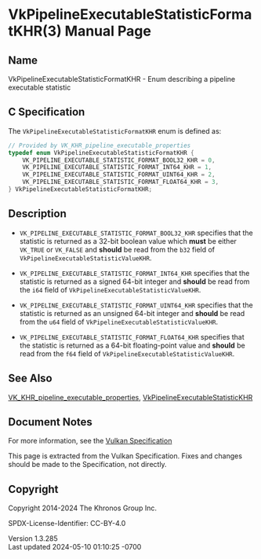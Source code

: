 # VkPipelineExecutableStatisticFormatKHR(3) Manual Page

## Name

VkPipelineExecutableStatisticFormatKHR - Enum describing a pipeline
executable statistic



## <a href="#_c_specification" class="anchor"></a>C Specification

The `VkPipelineExecutableStatisticFormatKHR` enum is defined as:

``` c
// Provided by VK_KHR_pipeline_executable_properties
typedef enum VkPipelineExecutableStatisticFormatKHR {
    VK_PIPELINE_EXECUTABLE_STATISTIC_FORMAT_BOOL32_KHR = 0,
    VK_PIPELINE_EXECUTABLE_STATISTIC_FORMAT_INT64_KHR = 1,
    VK_PIPELINE_EXECUTABLE_STATISTIC_FORMAT_UINT64_KHR = 2,
    VK_PIPELINE_EXECUTABLE_STATISTIC_FORMAT_FLOAT64_KHR = 3,
} VkPipelineExecutableStatisticFormatKHR;
```

## <a href="#_description" class="anchor"></a>Description

- `VK_PIPELINE_EXECUTABLE_STATISTIC_FORMAT_BOOL32_KHR` specifies that
  the statistic is returned as a 32-bit boolean value which **must** be
  either `VK_TRUE` or `VK_FALSE` and **should** be read from the `b32`
  field of `VkPipelineExecutableStatisticValueKHR`.

- `VK_PIPELINE_EXECUTABLE_STATISTIC_FORMAT_INT64_KHR` specifies that the
  statistic is returned as a signed 64-bit integer and **should** be
  read from the `i64` field of `VkPipelineExecutableStatisticValueKHR`.

- `VK_PIPELINE_EXECUTABLE_STATISTIC_FORMAT_UINT64_KHR` specifies that
  the statistic is returned as an unsigned 64-bit integer and **should**
  be read from the `u64` field of
  `VkPipelineExecutableStatisticValueKHR`.

- `VK_PIPELINE_EXECUTABLE_STATISTIC_FORMAT_FLOAT64_KHR` specifies that
  the statistic is returned as a 64-bit floating-point value and
  **should** be read from the `f64` field of
  `VkPipelineExecutableStatisticValueKHR`.

## <a href="#_see_also" class="anchor"></a>See Also

[VK_KHR_pipeline_executable_properties](https://registry.khronos.org/vulkan/specs/1.3-extensions/man/html/VK_KHR_pipeline_executable_properties.html),
[VkPipelineExecutableStatisticKHR](https://registry.khronos.org/vulkan/specs/1.3-extensions/man/html/VkPipelineExecutableStatisticKHR.html)

## <a href="#_document_notes" class="anchor"></a>Document Notes

For more information, see the <a
href="https://registry.khronos.org/vulkan/specs/1.3-extensions/html/vkspec.html#VkPipelineExecutableStatisticFormatKHR"
target="_blank" rel="noopener">Vulkan Specification</a>

This page is extracted from the Vulkan Specification. Fixes and changes
should be made to the Specification, not directly.

## <a href="#_copyright" class="anchor"></a>Copyright

Copyright 2014-2024 The Khronos Group Inc.

SPDX-License-Identifier: CC-BY-4.0

Version 1.3.285  
Last updated 2024-05-10 01:10:25 -0700
